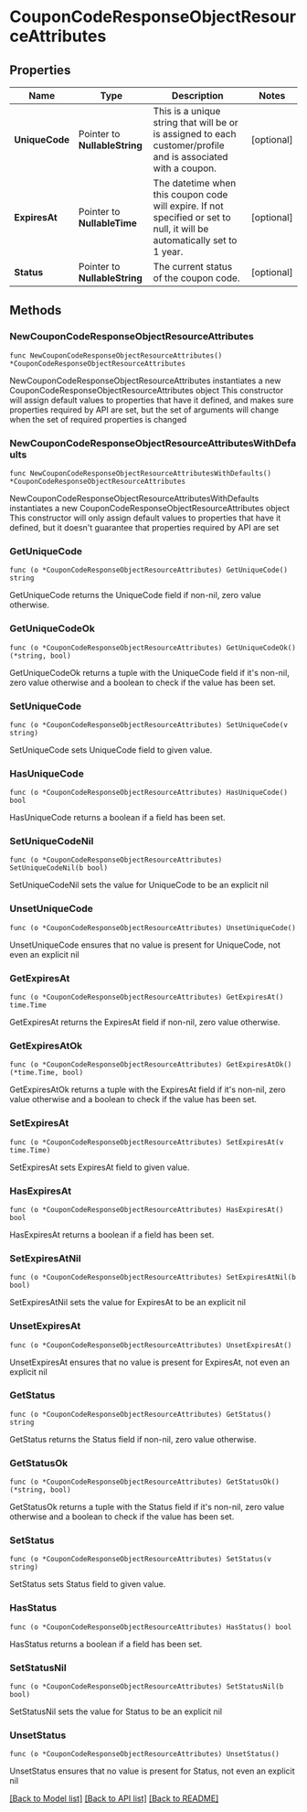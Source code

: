 # CouponCodeResponseObjectResourceAttributes

## Properties

Name | Type | Description | Notes
------------ | ------------- | ------------- | -------------
**UniqueCode** | Pointer to **NullableString** | This is a unique string that will be or is assigned to each customer/profile and is associated with a coupon. | [optional] 
**ExpiresAt** | Pointer to **NullableTime** | The datetime when this coupon code will expire. If not specified or set to null, it will be automatically set to 1 year. | [optional] 
**Status** | Pointer to **NullableString** | The current status of the coupon code. | [optional] 

## Methods

### NewCouponCodeResponseObjectResourceAttributes

`func NewCouponCodeResponseObjectResourceAttributes() *CouponCodeResponseObjectResourceAttributes`

NewCouponCodeResponseObjectResourceAttributes instantiates a new CouponCodeResponseObjectResourceAttributes object
This constructor will assign default values to properties that have it defined,
and makes sure properties required by API are set, but the set of arguments
will change when the set of required properties is changed

### NewCouponCodeResponseObjectResourceAttributesWithDefaults

`func NewCouponCodeResponseObjectResourceAttributesWithDefaults() *CouponCodeResponseObjectResourceAttributes`

NewCouponCodeResponseObjectResourceAttributesWithDefaults instantiates a new CouponCodeResponseObjectResourceAttributes object
This constructor will only assign default values to properties that have it defined,
but it doesn't guarantee that properties required by API are set

### GetUniqueCode

`func (o *CouponCodeResponseObjectResourceAttributes) GetUniqueCode() string`

GetUniqueCode returns the UniqueCode field if non-nil, zero value otherwise.

### GetUniqueCodeOk

`func (o *CouponCodeResponseObjectResourceAttributes) GetUniqueCodeOk() (*string, bool)`

GetUniqueCodeOk returns a tuple with the UniqueCode field if it's non-nil, zero value otherwise
and a boolean to check if the value has been set.

### SetUniqueCode

`func (o *CouponCodeResponseObjectResourceAttributes) SetUniqueCode(v string)`

SetUniqueCode sets UniqueCode field to given value.

### HasUniqueCode

`func (o *CouponCodeResponseObjectResourceAttributes) HasUniqueCode() bool`

HasUniqueCode returns a boolean if a field has been set.

### SetUniqueCodeNil

`func (o *CouponCodeResponseObjectResourceAttributes) SetUniqueCodeNil(b bool)`

 SetUniqueCodeNil sets the value for UniqueCode to be an explicit nil

### UnsetUniqueCode
`func (o *CouponCodeResponseObjectResourceAttributes) UnsetUniqueCode()`

UnsetUniqueCode ensures that no value is present for UniqueCode, not even an explicit nil
### GetExpiresAt

`func (o *CouponCodeResponseObjectResourceAttributes) GetExpiresAt() time.Time`

GetExpiresAt returns the ExpiresAt field if non-nil, zero value otherwise.

### GetExpiresAtOk

`func (o *CouponCodeResponseObjectResourceAttributes) GetExpiresAtOk() (*time.Time, bool)`

GetExpiresAtOk returns a tuple with the ExpiresAt field if it's non-nil, zero value otherwise
and a boolean to check if the value has been set.

### SetExpiresAt

`func (o *CouponCodeResponseObjectResourceAttributes) SetExpiresAt(v time.Time)`

SetExpiresAt sets ExpiresAt field to given value.

### HasExpiresAt

`func (o *CouponCodeResponseObjectResourceAttributes) HasExpiresAt() bool`

HasExpiresAt returns a boolean if a field has been set.

### SetExpiresAtNil

`func (o *CouponCodeResponseObjectResourceAttributes) SetExpiresAtNil(b bool)`

 SetExpiresAtNil sets the value for ExpiresAt to be an explicit nil

### UnsetExpiresAt
`func (o *CouponCodeResponseObjectResourceAttributes) UnsetExpiresAt()`

UnsetExpiresAt ensures that no value is present for ExpiresAt, not even an explicit nil
### GetStatus

`func (o *CouponCodeResponseObjectResourceAttributes) GetStatus() string`

GetStatus returns the Status field if non-nil, zero value otherwise.

### GetStatusOk

`func (o *CouponCodeResponseObjectResourceAttributes) GetStatusOk() (*string, bool)`

GetStatusOk returns a tuple with the Status field if it's non-nil, zero value otherwise
and a boolean to check if the value has been set.

### SetStatus

`func (o *CouponCodeResponseObjectResourceAttributes) SetStatus(v string)`

SetStatus sets Status field to given value.

### HasStatus

`func (o *CouponCodeResponseObjectResourceAttributes) HasStatus() bool`

HasStatus returns a boolean if a field has been set.

### SetStatusNil

`func (o *CouponCodeResponseObjectResourceAttributes) SetStatusNil(b bool)`

 SetStatusNil sets the value for Status to be an explicit nil

### UnsetStatus
`func (o *CouponCodeResponseObjectResourceAttributes) UnsetStatus()`

UnsetStatus ensures that no value is present for Status, not even an explicit nil

[[Back to Model list]](../README.md#documentation-for-models) [[Back to API list]](../README.md#documentation-for-api-endpoints) [[Back to README]](../README.md)



